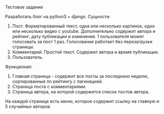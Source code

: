 Тестовое задание

Разработать блог на python3 + django. 
Сущности:
1.	Пост. Форматированный текст, одна или несколько картинок, одно или несколько видео с youtube. Дополнительно содержит автора и рейтинг, дату публикации и изменения. 1 пользователя может голосовать за пост 1 раз. Голосование работает без перезагрузки страницы.
2.	Комментарий. Простой текст. Содержит автора и время публикации.
3.	Пользователь.

Функционал:
1.	Главная страница - содержит все посты за последнюю неделю, сортированные по рейтингу с пагинацией.
2.	Страница поста с комментариями.
3.	Страница автора, на которой содержится список постов автора.

На каждой странице есть меню, которое содержит ссылку на главную и 5 случайных авторов.
